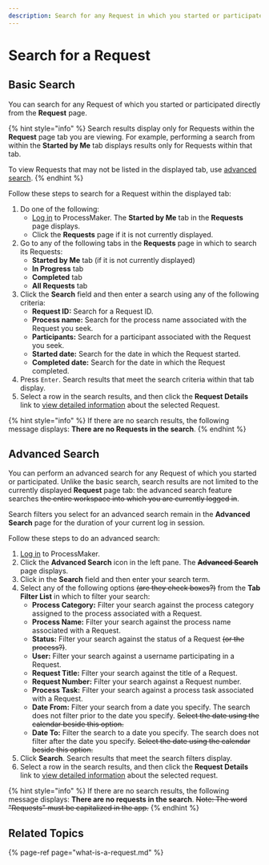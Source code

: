 ```yaml
---
description: Search for any Request in which you started or participated.
---
```


# Search for a Request

## Basic Search

You can search for any Request of which you started or participated directly from the **Request** page.

{% hint style="info" %}
Search results display only for Requests within the **Request** page tab you are viewing. For example, performing a search from within the **Started by Me** tab displays results only for Requests within that tab.

To view Requests that may not be listed in the displayed tab, use [advanced search](search-for-a-request.md#advanced-search).
{% endhint %}

Follow these steps to search for a Request within the displayed tab:

1. Do one of the following:
   * [Log in](../log-in.md#log-in) to ProcessMaker. The **Started by Me** tab in the **Requests** page displays.
   * Click the **Requests** page if it is not currently displayed.
2. Go to any of the following tabs in the **Requests** page in which to search its Requests:
   * **Started by Me** tab \(if it is not currently displayed\)
   * **In Progress** tab
   * **Completed** tab
   * **All Requests** tab
3. Click the **Search** field and then enter a search using any of the following criteria:
   * **Request ID:** Search for a Request ID.
   * **Process name:** Search for the process name associated with the Request you seek.
   * **Participants:** Search for a participant associated with the Request you seek.
   * **Started date:** Search for the date in which the Request started.
   * **Completed date:** Search for the date in which the Request completed.
4. Press `Enter`. Search results that meet the search criteria within that tab display.
5. Select a row in the search results, and then click the **Request Details** link to [view detailed information](request-details.md) about the selected Request.

{% hint style="info" %}
If there are no search results, the following message displays: **There are no Requests in the search**.
{% endhint %}

## Advanced Search

You can perform an advanced search for any Request of which you started or participated. Unlike the basic search, search results are not limited to the currently displayed **Request** page tab: the advanced search feature searches ~~the entire workspace into which you are currently logged in~~.

Search filters you select for an advanced search remain in the **Advanced Search** page for the duration of your current log in session.

Follow these steps to do an advanced search:

1. [Log in](../log-in.md#log-in) to ProcessMaker.
2. Click the **Advanced Search** icon in the left pane. The ~~**Advanced Search**~~ page displays.
3. Click in the **Search** field and then enter your search term.
4. Select any of the following options ~~\(are they check boxes?\)~~ from the **Tab Filter List** in which to filter your search:
   * **Process Category:** Filter your search against the process category assigned to the process associated with a Request.
   * **Process Name:** Filter your search against the process name associated with a Request.
   * **Status:** Filter your search against the status of a Request ~~\(or the process?\)~~.
   * **User:** Filter your search against a username participating in a Request.
   * **Request Title:** Filter your search against the title of a Request.
   * **Request Number:** Filter your search against a Request number.
   * **Process Task:** Filter your search against a process task associated with a Request.
   * **Date From:** Filter your search from a date you specify. The search does not filter prior to the date you specify. ~~Select the date using the calendar beside this option.~~
   * **Date To:** Filter the search to a date you specify. The search does not filter after the date you specify. ~~Select the date using the calendar beside this option.~~
5. Click **Search**. Search results that meet the search filters display.
6. Select a row in the search results, and then click the **Request Details** link to [view detailed information](request-details.md) about the selected request.

{% hint style="info" %}
If there are no search results, the following message displays: **There are no requests in the search**. ~~Note: The word "Requests" must be capitalized in the app.~~
{% endhint %}

## Related Topics

{% page-ref page="what-is-a-request.md" %}

